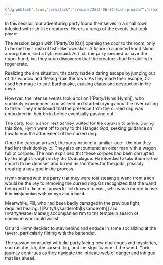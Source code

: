 ```yaml
---
{"dg-publish":true,"permalink":"/recaps/2023-06-07-lich-please/","created":"","updated":""}
---
```


In this session, our adventuring party found themselves in a small town infested with fish-like creatures. Here is a recap of the events that took place:

The session began with [[Party/Oz\|Oz]] opening the door to the room, only to be met by a rush of fish-like townsfolk. A figure in a pointed hood stood among them, and a fight ensued. At first, the party seemed to have the upper hand, but they soon discovered that the creatures had the ability to regenerate.

Realizing the dire situation, the party made a daring escape by jumping out of the window and fleeing from the town. As they made their escape, Oz used her magic to cast Earthquake, causing chaos and destruction in the town.

However, the intense events took a toll on [[Party/Hymn\|Hymn]], who suddenly experienced a nosebleed and started crying about the river calling to them. They mentioned that the presence from the cursed ring was embedded in their brain before eventually passing out.

The party took a short rest as they waited for the caravan to arrive. During this time, Hymn went off to pray to the Hanged God, seeking guidance on how to end the attunement of the cursed ring.

Once the caravan arrived, the party noticed a familiar face—the boy they had lent their donkey to. They also encountered an older man with a wagon full of corpses. The man explained that these corpses had been corrupted by the blight brought on by the Godsplague. He intended to take them to the church to be cleansed and buried as sacrifices for the gods, possibly creating a new god in the process.

Hymn shared with the party that they were told stealing a wand from a lich would be the key to removing the cursed ring. Oz recognized that the wand belonged to the most powerful lich known to exist, who was rumored to use it in conjunction with an eye and a hand.

Meanwhile, Pill, who had been badly damaged in the previous fight, required healing. [[Party/Lysanderoth\|Lysanderoth]] and [[Party/Mabel\|Mabel]] accompanied him to the temple in search of someone who could assist.

Oz and Hymn decided to stay behind and engage in some socializing at the tavern, particularly flirting with the bartender.

The session concluded with the party facing new challenges and mysteries, such as the lich, the cursed ring, and the significance of the wand. Their journey continues as they navigate the intricate web of danger and intrigue that lies ahead.